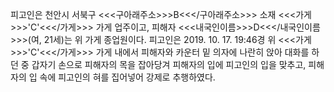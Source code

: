 피고인은 천안시 서북구 <<<구아래주소>>>B<<</구아래주소>>> 소재 <<<가게>>>'C'<<</가게>>> 가게 업주이고, 피해자 <<<내국인이름>>>D<<</내국인이름>>>(여, 21세)는 위 가게 종업원이다.
피고인은 2019. 10. 17. 19:46경 위 <<<가게>>>'C'<<</가게>>> 가게 내에서 피해자와 카운터 밑 의자에 나란히 앉아 대화를 하던 중 갑자기 손으로 피해자의 목을 잡아당겨 피해자의 입에 피고인의 입을 맞추고, 피해자의 입 속에 피고인의 혀를 집어넣어 강제로 추행하였다.